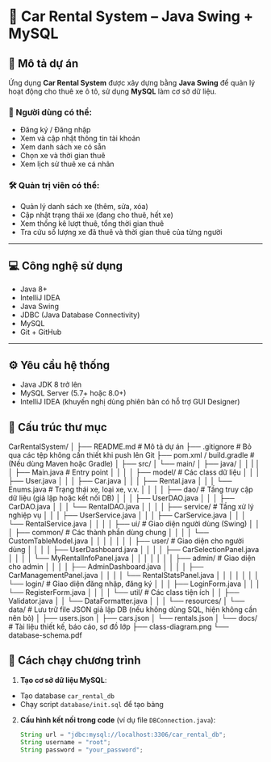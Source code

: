 
# 🚗 Car Rental System – Java Swing + MySQL

## 📌 Mô tả dự án

Ứng dụng **Car Rental System** được xây dựng bằng **Java Swing** để quản lý hoạt động cho thuê xe ô tô, sử dụng **MySQL** làm cơ sở dữ liệu.

### 👤 Người dùng có thể:
- Đăng ký / Đăng nhập
- Xem và cập nhật thông tin tài khoản
- Xem danh sách xe có sẵn
- Chọn xe và thời gian thuê
- Xem lịch sử thuê xe cá nhân

### 🛠️ Quản trị viên có thể:
- Quản lý danh sách xe (thêm, sửa, xóa)
- Cập nhật trạng thái xe (đang cho thuê, hết xe)
- Xem thống kê lượt thuê, tổng thời gian thuê
- Tra cứu số lượng xe đã thuê và thời gian thuê của từng người

---

## 💻 Công nghệ sử dụng

- Java 8+
- IntelliJ IDEA
- Java Swing
- JDBC (Java Database Connectivity)
- MySQL
- Git + GitHub

---

## ⚙️ Yêu cầu hệ thống

- Java JDK 8 trở lên
- MySQL Server (5.7+ hoặc 8.0+)
- IntelliJ IDEA (khuyến nghị dùng phiên bản có hỗ trợ GUI Designer)

## 📁 Cấu trúc thư mục

CarRentalSystem/
│
├── README.md                      # Mô tả dự án
├── .gitignore                     # Bỏ qua các tệp không cần thiết khi push lên Git
├── pom.xml / build.gradle         # (Nếu dùng Maven hoặc Gradle)
│
├── src/
│   └── main/
│       ├── java/
│       │       | 
│       │       ├── Main.java                        # Entry point
│       │
│       │       ├── model/                           # Các class dữ liệu
│       │       │   ├── User.java
│       │       │   ├── Car.java
│       │       │   ├── Rental.java
│       │       │   └── Enums.java                   # Trạng thái xe, loại xe, v.v.
│       │
│       │       ├── dao/                             # Tầng truy cập dữ liệu (giả lập hoặc kết nối DB)
│       │       │   ├── UserDAO.java
│       │       │   ├── CarDAO.java
│       │       │   └── RentalDAO.java
│       │
│       │       ├── service/                         # Tầng xử lý nghiệp vụ
│       │       │   ├── UserService.java
│       │       │   ├── CarService.java
│       │       │   └── RentalService.java
│       │
│       │       ├── ui/                              # Giao diện người dùng (Swing)
│       │       │   ├── common/                      # Các thành phần dùng chung
│       │       │   │   └── CustomTableModel.java
│       │       │   │
│       │       │   ├── user/                        # Giao diện cho người dùng
│       │       │   │   ├── UserDashboard.java
│       │       │   │   ├── CarSelectionPanel.java
│       │       │   │   └── MyRentalInfoPanel.java
│       │       │   │
│       │       │   ├── admin/                       # Giao diện cho admin
│       │       │   │   ├── AdminDashboard.java
│       │       │   │   ├── CarManagementPanel.java
│       │       │   │   └── RentalStatsPanel.java
│       │       │   │
│       │       │   └── login/                       # Giao diện đăng nhập, đăng ký
│       │       │       ├── LoginForm.java
│       │       │       └── RegisterForm.java
│       │
│       │       └── util/                            # Các class tiện ích
│       │           ├── Validator.java
│       │           └── DataFormatter.java
│       │
│       └── resources/
│           └── data/                                # Lưu trữ file JSON giả lập DB (nếu không dùng SQL, hiện không cần nên bỏ)
│               ├── users.json
│               ├── cars.json
│               └── rentals.json
│
└── docs/                                            # Tài liệu thiết kế, báo cáo, sơ đồ lớp
├── class-diagram.png
└── database-schema.pdf


## 🧪 Cách chạy chương trình

1. **Tạo cơ sở dữ liệu MySQL**:
  - Tạo database `car_rental_db`
  - Chạy script `database/init.sql` để tạo bảng

2. **Cấu hình kết nối trong code** (ví dụ file `DBConnection.java`):
   ```java
   String url = "jdbc:mysql://localhost:3306/car_rental_db";
   String username = "root";
   String password = "your_password";
